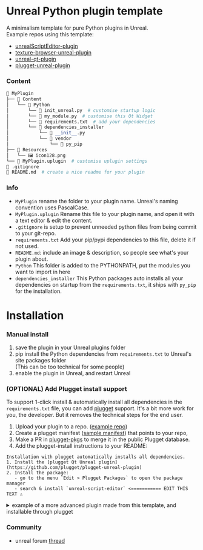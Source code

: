 # Unreal Python plugin template
A minimalism template for pure Python plugins in Unreal.<br>
Example repos using this template: 
- [unrealScriptEditor-plugin](https://github.com/hannesdelbeke/unrealScriptEditor-plugin)
- [texture-browser-unreal-plugin](https://github.com/hannesdelbeke/texture-browser-unreal-plugin)
- [unreal-qt-plugin](https://github.com/hannesdelbeke/unreal-qt-plugin)
- [plugget-unreal-plugin](https://github.com/plugget/plugget-unreal-plugin)


### Content
```python
📂 MyPlugin
├── 📂 Content
│   └── 📂 Python
│       └── 📄 init_unreal.py  # customise startup logic
│       └── 📄 my_module.py  # customise this Qt Widget
│       └── 📄 requirements.txt  # add your dependencies
│       └── 📂 dependencies_installer
│           └── 📄 __init__.py
│           └── 📂 vendor
│               └── 📂 py_pip
├── 📂 Resources
│   └── 🖼️ icon128.png
└── 📄 MyPlugin.uplugin  # customise uplugin settings
📄 .gitignore
📄 README.md  # create a nice readme for your plugin
```

### Info
- `MyPlugin` rename the folder to your plugin name. Unreal's naming convention uses PascalCase.
- `MyPlugin.uplugin` Rename this file to your plugin name, and open it with a text editor & edit the content.
- `.gitignore` is setup to prevent unneeded python files from being commit to your git-repo.
- `requirements.txt` Add your pip/pypi dependencies to this file, delete it if not used.
- `README.md`: include an image & description, so people see what's your plugin about.
- `Python` This folder is added to the PYTHONPATH, put the modules you want to import in here
- `dependencies_installer` This Python packages auto installs all your dependencies on startup from the `requirements.txt`, it ships with `py_pip` for the installation.


# Installation

### Manual install
1. save the plugin in your Unreal plugins folder
2. pip install the Python dependencies from `requirements.txt` to Unreal's site packages folder  
   (This can be too technical for some people)
3. enable the plugin in Unreal, and restart Unreal

### (OPTIONAL) Add Plugget install support
To support 1-click install & automatically install all dependencies in the `requirements.txt` file, you can add [plugget](https://github.com/hannesdelbeke/plugget) support.
It's a bit more work for you, the developer. But it removes the technical steps for the end user.

1. Upload your plugin to a repo. ([example repo](https://github.com/hannesdelbeke/unreal-python-plugin-template))
2. Create a plugget manifest ([sample manifest](https://github.com/plugget/plugget-pkgs/blob/main/unreal/hello-world-template/latest.json)) that points to your repo,
3. Make a PR in [plugget-pkgs](https://github.com/hannesdelbeke/plugget-pkgs) to merge it in the public Plugget database.
4. Add the plugget-install instructions to your README:
```
Installation with plugget automatically installs all dependencies.
1. Install the [plugget Qt Unreal plugin](https://github.com/plugget/plugget-unreal-plugin)
2. Install the package:
   - go to the menu `Edit > Plugget Packages` to open the package manager
   - search & install `unreal-script-editor` <=========== EDIT THIS TEXT ⚠️
```

<details>
 <summary>example of a more advanced plugin made from this template, and installable through plugget</summary>
   
- [repo](https://github.com/hannesdelbeke/unreal-plugin-python-script-editor)
- [plugget manifest](https://github.com/plugget/plugget-pkgs/blob/main/unreal/python-script-editor/latest.json)
- plugget package name `unreal-script-editor`
</details>


### Community
- unreal forum [thread](https://forums.unrealengine.com/t/made-a-python-plugin-template/1089878)

